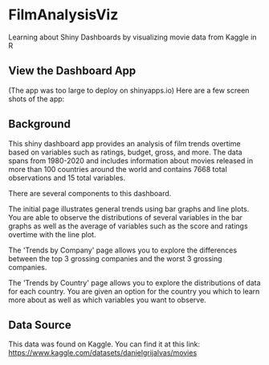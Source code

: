 # FilmAnalysisViz
Learning about Shiny Dashboards by visualizing movie data from Kaggle in R

## View the Dashboard App 


(The app was too large to deploy on shinyapps.io)
Here are a few screen shots of the app: 


## Background

This shiny dashboard app provides an analysis of film trends overtime based on variables such as ratings, budget, gross, and more. The data spans from 1980-2020 and includes information about movies released in more than 100 countries around the world and contains 7668 total observations and 15 total variables. 

There are several components to this dashboard. 

The initial page illustrates general trends using bar graphs and line plots. You are able to observe the distributions of several variables in the bar graphs as well as the average of variables such as the score and ratings overtime with the line plot. 

The 'Trends by Company' page allows you to explore the differences between the top 3 grossing companies and the worst 3 grossing companies. 

The 'Trends by Country' page allows you to explore the distributions of data for each country. You are given an option for the country you which to learn more about as well as which variables you want to observe. 

## Data Source 

This data was found on Kaggle. You can find it at this link: https://www.kaggle.com/datasets/danielgrijalvas/movies
